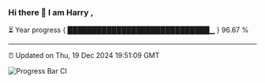 ### Hi there 👋 I am Harry , 

⏳ Year progress { █████████████████████████████▁ } 96.67 %

---

⏰ Updated on Thu, 19 Dec 2024 19:51:09 GMT

![Progress Bar CI](https://github.com/duykhang68/duykhang68/workflows/Progress%20Bar%20CI/badge.svg)
